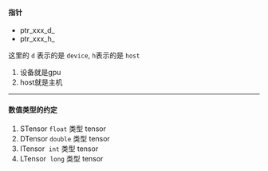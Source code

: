 #### 指针
- ptr_xxx_d_
- ptr_xxx_h_

这里的 `d` 表示的是 `device`, `h`表示的是 `host`
1. 设备就是gpu
2. host就是主机


---

#### 数值类型的约定
1. STensor `float` 类型 tensor
2. DTensor `double` 类型 tensor
3. ITensor  `int` 类型 tensor
4. LTensor  `long` 类型 tensor
